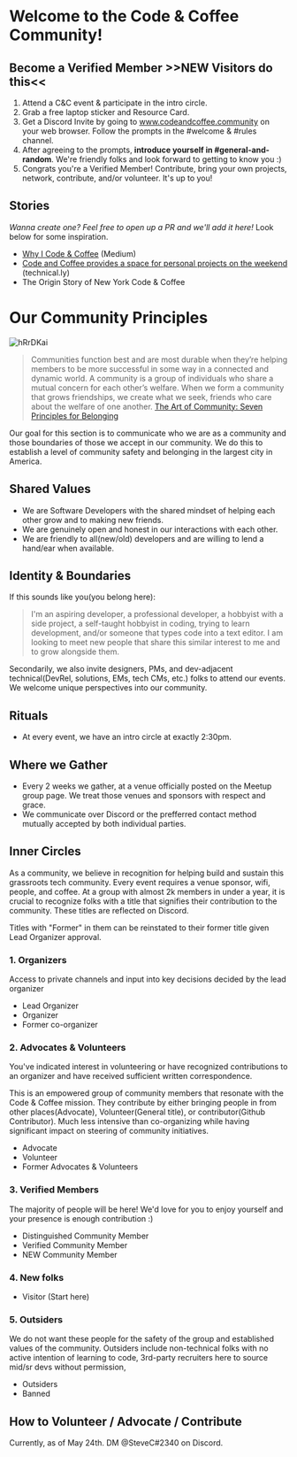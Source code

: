 # Welcome to the Code & Coffee Community!


## Become a Verified Member >>NEW Visitors do this<<
1. Attend a C&C event & participate in the intro circle.
2. Grab a free laptop sticker and Resource Card.
3. Get a Discord Invite by going to www.codeandcoffee.community on your web browser. Follow the prompts in the #welcome & #rules channel.
4. After agreeing to the prompts, **introduce yourself in #general-and-random**. We're friendly folks and look forward to getting to know you :)
5. Congrats you're a Verified Member! Contribute, bring your own projects, network, contribute, and/or volunteer. It's up to you!

## Stories
_Wanna create one? Feel free to open up a PR and we'll add it here!_ Look below for some inspiration.
- [Why I Code & Coffee](https://towardsdatascience.com/why-i-code-coffee-e2237ec709bc) (Medium)
- [Code and Coffee provides a space for personal projects on the weekend](https://technical.ly/software-development/code-coffee-dc/) (technical.ly)
- The Origin Story of New York Code & Coffee


# Our Community Principles 
![hRrDKai](https://user-images.githubusercontent.com/10738004/170132859-6e3ef8c2-42d8-4298-9a27-8d8090be94c0.jpeg)
> Communities function best and are most durable when they’re helping members to be more successful in some way in a connected and dynamic world. 
> A community is a group of individuals who share a mutual concern for each other’s welfare. When we form a community that grows friendships, we create what we seek, friends who care about the welfare of one another.
> [The Art of Community: Seven Principles for Belonging](https://www.amazon.com/dp/B01E4KC0U4/)

Our goal for this section is to communicate who we are as a community and those boundaries of those we accept in our community. We do this to establish a level of community safety and belonging in the largest city in America.  

## Shared Values
- We are Software Developers with the shared mindset of helping each other grow and to making new friends. 
- We are genuinely open and honest in our interactions with each other. 
- We are friendly to all(new/old) developers and are willing to lend a hand/ear when available. 

## Identity & Boundaries
If this sounds like you(you belong here):
> I'm an aspiring developer, a professional developer, a hobbyist with a side project, a self-taught hobbyist in coding, trying to learn development, and/or someone that types code into a text editor. I am looking to meet new people that share this similar interest to me and to grow alongside them.

Secondarily, we also invite designers, PMs, and dev-adjacent technical(DevRel, solutions, EMs, tech CMs, etc.) folks to attend our events. We welcome unique perspectives into our community.

## Rituals
- At every event, we have an intro circle at exactly 2:30pm. 

## Where we Gather
- Every 2 weeks we gather, at a venue officially posted on the Meetup group page. We treat those venues and sponsors with respect and grace.
- We communicate over Discord or the prefferred contact method mutually accepted by both individual parties. 


## Inner Circles
As a community, we believe in recognition for helping build and sustain this grassroots tech community. Every event requires a venue sponsor, wifi, people, and coffee. At a group with almost 2k members in under a year, it is crucial to recognize folks with a title that signifies their contribution to the community. These titles are reflected on Discord.

Titles with "Former" in them can be reinstated to their former title given Lead Organizer approval. 

### 1. Organizers
Access to private channels and input into key decisions decided by the lead organizer
- Lead Organizer
- Organizer
- Former co-organizer

### 2. Advocates & Volunteers
You've indicated interest in volunteering or have recognized contributions to an organizer and have received sufficient written correspondence.

This is an empowered group of community members that resonate with the Code & Coffee mission. They contribute by either bringing people in from other places(Advocate), Volunteer(General title), or contributor(Github Contributor). Much less intensive than co-organizing while having significant impact on steering of community initiatives.  
- Advocate
- Volunteer
- Former Advocates & Volunteers

### 3. Verified Members
The majority of people will be here! We'd love for you to enjoy yourself and your presence is enough contribution :)
- Distinguished Community Member
- Verified Community Member
- NEW Community Member

### 4. New folks
- Visitor (Start here)

### 5. Outsiders
We do not want these people for the safety of the group and established values of the community. Outsiders include non-technical folks with no active intention of learning to code, 3rd-party recruiters here to source mid/sr devs without permission, 
- Outsiders
- Banned


## How to Volunteer / Advocate / Contribute
Currently, as of May 24th. DM @SteveC#2340 on Discord.
